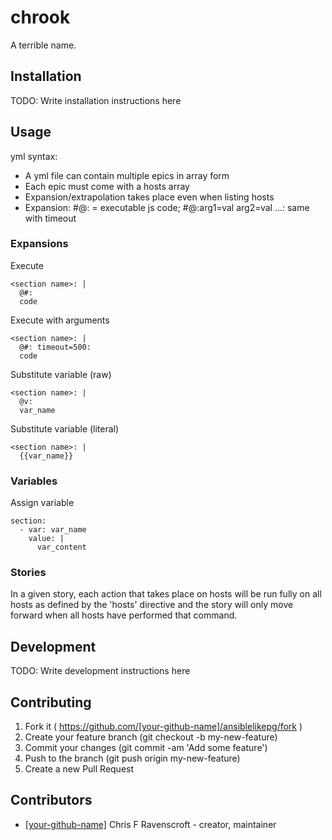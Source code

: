 # chrook

A terrible name.

## Installation


TODO: Write installation instructions here


## Usage

yml syntax:

* A yml file can contain multiple epics in array form
* Each epic must come with a hosts array
* Expansion/extrapolation takes place even when listing hosts
* Expansion: #@: = executable js code; #@:arg1=val arg2=val ...: same with timeout

### Expansions

Execute

    <section name>: |
      @#:
      code

Execute with arguments

    <section name>: |
      @#: timeout=500:
      code

Substitute variable (raw)

    <section name>: |
      @v:
      var_name

Substitute variable (literal)

    <section name>: |
      {{var_name}}

### Variables

Assign variable

    section:
      - var: var_name
        value: |
          var_content

### Stories

In a given story, each action that takes place on hosts will be run fully on all hosts as defined by the 'hosts' directive and the story will only move forward when all hosts have performed that command.

## Development

TODO: Write development instructions here

## Contributing

1. Fork it ( https://github.com/[your-github-name]/ansiblelikepg/fork )
2. Create your feature branch (git checkout -b my-new-feature)
3. Commit your changes (git commit -am 'Add some feature')
4. Push to the branch (git push origin my-new-feature)
5. Create a new Pull Request

## Contributors

- [[your-github-name]](https://github.com/[your-github-name]) Chris F Ravenscroft - creator, maintainer
